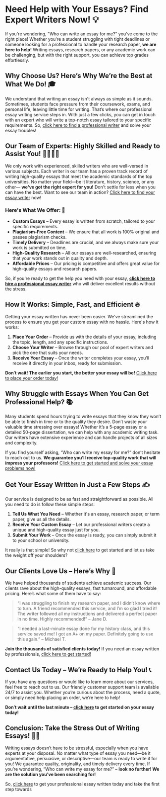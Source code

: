 # Need Help with Your Essays? Find Expert Writers Now! 💡

If you're wondering, "Who can write an essay for me?" you've come to the right place! Whether you're a student struggling with tight deadlines or someone looking for a professional to handle your research paper, **we are here to help!** Writing essays, research papers, or any academic work can be challenging, but with the right support, you can achieve top grades effortlessly.

## Why Choose Us? Here’s Why We’re the Best at What We Do! 🎓

We understand that writing an essay isn't always as simple as it sounds. Sometimes, students face pressure from their coursework, exams, and personal life, leaving little time for writing. That’s where our professional essay writing service steps in. With just a few clicks, you can get in touch with an expert who will write a top-notch essay tailored to your specific requirements. So, [click here to find a professional writer](https://tinyurl.com/topessay?keyword=who+can+write+an+essay+for+me) and solve your essay troubles!

## Our Team of Experts: Highly Skilled and Ready to Assist You! 👩‍🎓👨‍🎓

We only work with experienced, skilled writers who are well-versed in various subjects. Each writer in our team has a proven track record of writing high-quality essays that meet the academic standards of the top universities. No matter your field—be it literature, history, science, or any other— **we've got the right expert for you!** Don't settle for less when you can have the best. Want to see our team in action? [Click here to find your essay writer](https://tinyurl.com/topessay?keyword=who+can+write+an+essay+for+me) now!

### Here's What We Offer: 🚀

- **Custom Essays** – Every essay is written from scratch, tailored to your specific requirements.
- **Plagiarism-Free Content** – We ensure that all work is 100% original and passes plagiarism checks.
- **Timely Delivery** – Deadlines are crucial, and we always make sure your work is submitted on time.
- **High-Quality Research** – All our essays are well-researched, ensuring that your work stands out in quality and depth.
- **Affordable Prices** – Our pricing is competitive and offers great value for high-quality essays and research papers.

So, if you're ready to get the help you need with your essay, **[click here to hire a professional essay writer](https://tinyurl.com/topessay?keyword=who+can+write+an+essay+for+me)** who will deliver excellent results without the stress.

## How It Works: Simple, Fast, and Efficient 🔥

Getting your essay written has never been easier. We’ve streamlined the process to ensure you get your custom essay with no hassle. Here's how it works:

1. **Place Your Order** – Provide us with the details of your essay, including the topic, length, and any specific instructions.
2. **Choose Your Writer** – Browse through our pool of expert writers and pick the one that suits your needs.
3. **Receive Your Essay** – Once the writer completes your essay, you’ll receive it directly in your inbox, ready for submission.

**Don’t wait! The earlier you start, the better your essay will be!** [Click here to place your order today!](https://tinyurl.com/topessay?keyword=who+can+write+an+essay+for+me)

## Why Struggle with Essays When You Can Get Professional Help? 📚

Many students spend hours trying to write essays that they know they won’t be able to finish in time or to the quality they desire. Don’t waste your valuable time stressing over essays! Whether it’s a 5-page essay or a detailed 50-page dissertation, we can help with any academic writing task. Our writers have extensive experience and can handle projects of all sizes and complexity.

If you find yourself asking, “Who can write my essay for me?” don’t hesitate to reach out to us. **We guarantee you’ll receive top-quality work that will impress your professors!** [Click here to get started and solve your essay problems now!](https://tinyurl.com/topessay?keyword=who+can+write+an+essay+for+me)

## Get Your Essay Written in Just a Few Steps ✍️

Our service is designed to be as fast and straightforward as possible. All you need to do is follow these simple steps:

1. **Tell Us What You Need** – Whether it's an essay, research paper, or term paper, give us all the details.
2. **Receive Your Custom Essay** – Let our professional writers create a unique and high-quality essay just for you.
3. **Submit Your Work** – Once the essay is ready, you can simply submit it to your school or university.

It really is that simple! So why not [click here](https://tinyurl.com/topessay?keyword=who+can+write+an+essay+for+me) to get started and let us take the weight off your shoulders?

## Our Clients Love Us – Here’s Why 🌟

We have helped thousands of students achieve academic success. Our clients rave about the high-quality essays, fast turnaround, and affordable pricing. Here’s what some of them have to say:

> “I was struggling to finish my research paper, and I didn’t know where to turn. A friend recommended this service, and I’m so glad I tried it! The writer followed all my instructions and delivered a perfect paper in no time. Highly recommended!” – Jane D.

> “I needed a last-minute essay done for my history class, and this service saved me! I got an A+ on my paper. Definitely going to use this again.” – Michael T.

**Join the thousands of satisfied clients today!** If you need an essay written by professionals, [click here to get started!](https://tinyurl.com/topessay?keyword=who+can+write+an+essay+for+me)

## Contact Us Today – We’re Ready to Help You! 📞

If you have any questions or would like to learn more about our services, feel free to reach out to us. Our friendly customer support team is available 24/7 to assist you. Whether you’re curious about the process, need a quote, or simply need help placing an order, we’re here to help!

**Don’t wait until the last minute – [click here](https://tinyurl.com/topessay?keyword=who+can+write+an+essay+for+me) to get started on your essay today!**

## Conclusion: Take the Stress Out of Writing Essays! 🧑‍🎓

Writing essays doesn’t have to be stressful, especially when you have experts at your disposal. No matter what type of essay you need—be it argumentative, persuasive, or descriptive—our team is ready to write it for you! We guarantee quality, originality, and timely delivery every time. If you’re wondering, “Who can write my essay for me?” – **look no further! We are the solution you’ve been searching for!**

So, [click here](https://tinyurl.com/topessay?keyword=who+can+write+an+essay+for+me) to get your professional essay written today and take the first step towards
